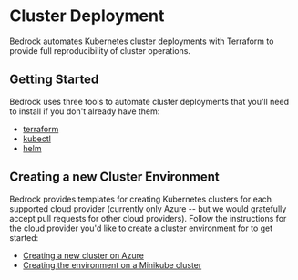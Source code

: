 # Cluster Deployment

Bedrock automates Kubernetes cluster deployments with Terraform to provide full reproducibility of cluster operations.

## Getting Started

Bedrock uses three tools to automate cluster deployments that you'll need to install if you don't already have them:

- [terraform](https://www.terraform.io/intro/getting-started/install.html)
- [kubectl](https://kubernetes.io/docs/tasks/tools/install-kubectl/)
- [helm](https://github.com/helm/helm)

## Creating a new Cluster Environment

Bedrock provides templates for creating Kubernetes clusters for each supported cloud provider (currently only Azure -- but we would gratefully accept pull requests for other cloud providers).  Follow the instructions for the cloud provider you'd like to create a cluster environment for to get started:

- [Creating a new cluster on Azure](./azure)
- [Creating the environment on a Minikube cluster](./minikube)